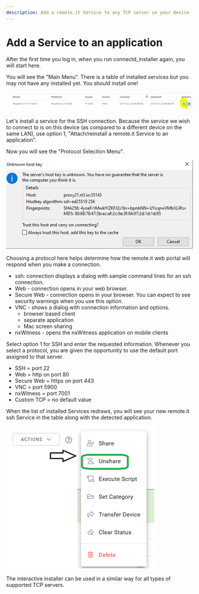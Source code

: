 ```yaml
---
description: Add a remote.it Service to any TCP server on your device
---
```


# Add a Service to an application

After the first time you log in, when you run connectd\_installer again, you will start here.

You will see the "Main Menu".  There is a table of installed services but you may not have any installed yet.  You should install one!  

![](../../.gitbook/assets/image%20%28341%29.png)

Let's install a service for the SSH connection.  Because the service we wish to connect to is on this device \(as compared to a different device on the same LAN\), use option 1, "Attach/reinstall a remote.it Service to an application".

Now you will see the "Protocol Selection Menu".

![](../../.gitbook/assets/image%20%28202%29.png)

Choosing a protocol here helps determine how the remote.it web portal will respond when you make a connection.

* ssh: connection displays a dialog with sample command lines for an ssh connection.
* Web - connection opens in your web browser.
* Secure Web - connection opens in your browser.  You can expect to see security warnings when you use this option.
* VNC - shows a dialog with connection information and options.  
  * browser based client 
  * separate application 
  * Mac screen sharing
* nxWitness - opens the nxWitness application on mobile clients

Select option 1 for SSH and enter the requested information.  Whenever you select a protocol, you are given the opportunity to use the default port assigned to that server.

* SSH = port 22
* Web = http on port 80
* Secure Web = https on port 443
* VNC = port 5900
* nxWitness = port 7001
* Custom TCP = no default value

When the list of installed Services redraws, you will see your new remote.it ssh Service in the table along with the detected application.

![](../../.gitbook/assets/image%20%2884%29.png)

The interactive installer can be used in a similar way for all types of supported TCP servers.

